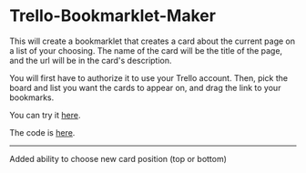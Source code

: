 Trello-Bookmarklet-Maker
========================

This will create a bookmarklet that creates a card about the current page on a list of your choosing.
The name of the card will be the title of the page, and the url will be in the card's description.

You will first have to authorize it to use your Trello account.
Then, pick the board and list you want the cards to appear on, and drag the link to your bookmarks.

You can try it [here](http://lauantai.github.com/Trello-Bookmarklet-Maker).

The code is [here](https://github.com/lauantai/Trello-Bookmarklet-Maker/tree/gh-pages).

---

Added ability to choose new card position (top or bottom)
